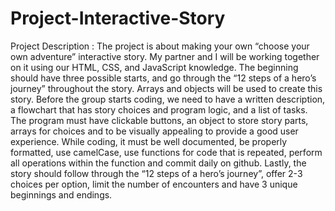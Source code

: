 # Project-Interactive-Story

Project Description : The project is about making your own “choose your own adventure” interactive story. My partner and I will be working together on it using our HTML, CSS, and JavaScript knowledge. The beginning should have three possible starts, and go through the “12 steps of a hero’s journey” throughout the story. Arrays and objects will be used to create this story.  	Before the group starts coding, we need to have a written description, a flowchart that has story choices and program logic, and a list of tasks. The program must have clickable buttons, an object to store story parts, arrays for choices and to be visually appealing to provide a good user experience. While coding, it must be well documented, be properly formatted, use camelCase, use functions for code that is repeated, perform all operations within the function and commit daily on github. Lastly, the story should follow through the “12 steps of a hero’s journey”, offer 2-3 choices per option, limit the number of encounters and have 3 unique beginnings and endings.
